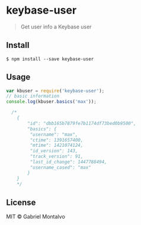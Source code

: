# keybase-user

> Get user info a Keybase user

## Install

```
$ npm install --save keybase-user
```

## Usage

```js
var kbuser = require('keybase-user');
// basic information
console.log(kbuser.basics('max'));

  /* 
	{
		"id": "dbb165b7879fe7b1174df73bed0b9500",
        "basics": {
         "username": "max",
         "ctime": 1391657400,
         "mtime": 1421074124,
         "id_version": 143,
         "track_version": 91,
         "last_id_change": 1447788494,
         "username_cased": "max"
        }
	}
	*/
```
## License

MIT © Gabriel Montalvo
